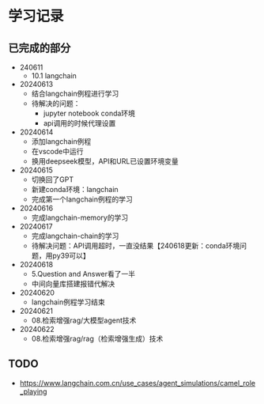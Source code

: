# 学习记录

## 已完成的部分

* 240611
  * 10.1 langchain
* 20240613
  * 结合langchain例程进行学习
  * 待解决的问题：
    * jupyter notebook conda环境
    * api调用的时候代理设置
* 20240614
  * 添加langchain例程
  * 在vscode中运行
  * 换用deepseek模型，API和URL已设置环境变量
* 20240615
  * 切换回了GPT
  * 新建conda环境：langchain
  * 完成第一个langchain例程的学习
* 20240616
  * 完成langchain-memory的学习
* 20240617
  * 完成langchain-chain的学习
  * 待解决问题：API调用超时，一直没结果【240618更新：conda环境问题，用py39可以】
* 20240618
  * 5.Question and Answer看了一半
  * 中间向量库搭建报错代解决
* 20240620
  * langchain例程学习结束
* 20240621
  * 08.检索增强rag/大模型agent技术
* 20240622
  * 08.检索增强rag/rag（检索增强生成）技术

## TODO

* https://www.langchain.com.cn/use_cases/agent_simulations/camel_role_playing
